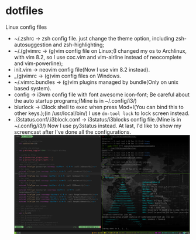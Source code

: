# dotfiles
Linux config files

- ~/.zshrc -> zsh config file. just change the theme option, including zsh-autosuggestion and zsh-highlighting;
- ~/.(g)vimrc -> (g)vim config file on Linux;(I changed my os to Archlinux, with vim 8.2, so I use coc.vim and vim-airline instead of neocomplete and vim-powerline);
- init.vim -> neovim config file(Now I use vim 8.2 instead).
- _(g)vimrc -> (g)vim config files on Windows.
- ~/.vimrc.bundles -> (g)vim plugins managed by bundle(Only on unix based system).
- config -> i3wm config file with font awesome icon-font; Be careful about the auto startup programs;(Mine is in ~/.config/i3/)
- blurlock -> i3lock shell to exec when press Mod+l(You can bind this to other keys.);(in /usr/local/bin/) I use ``dm-tool lock`` to lock screen instead.
- .i3status.conf/.i3block.conf -> i3status/i3blocks config file.(Mine is in ~/.config/i3/)   Now I use py3status instead.
At last, I'd like to show my screencast after I've done all the configurations.   
![](https://raw.githubusercontent.com/jadegong/dotfiles/master/screenFetch-2020-12-11_13-57-07.png)

